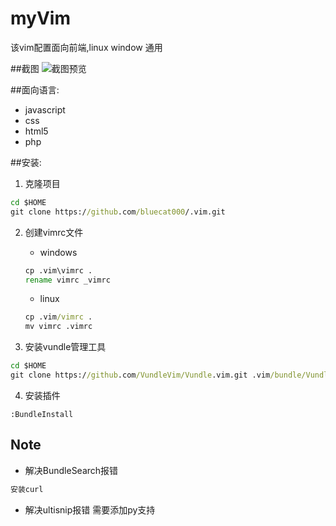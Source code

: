 # myVim
该vim配置面向前端,linux window 通用

##截图
![截图预览](http://p1.bqimg.com/567571/9933fca5e58de768.jpg)

##面向语言:
- javascript
- css
- html5
- php

##安装:
1. 克隆项目
```cmd
cd $HOME
git clone https://github.com/bluecat000/.vim.git
```
2. 创建vimrc文件

	- windows
	```cmd
	cp .vim\vimrc .
	rename vimrc _vimrc
	```
	- linux
	```cmd
	cp .vim/vimrc .
	mv vimrc .vimrc
	```
3. 安装vundle管理工具
```cmd
cd $HOME
git clone https://github.com/VundleVim/Vundle.vim.git .vim/bundle/Vundle.vim
```
4. 安装插件
```vim
:BundleInstall
```

## Note
- 解决BundleSearch报错
```cmd
安装curl
```
- 解决ultisnip报错
需要添加py支持

